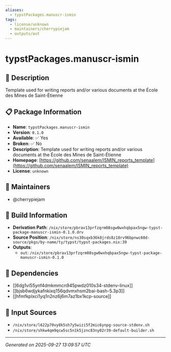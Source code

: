 ```yaml
---
aliases:
  - typstPackages.manuscr-ismin
tags:
  - license/unknown
  - maintainers/cherrypiejam
  - outputs/out
---
```


# typstPackages.manuscr-ismin

## 📝 Description

Template used for writing reports and/or various documents at the École des Mines de Saint-Étienne

## 📋 Package Information

- **Name**: `typstPackages.manuscr-ismin`
- **Version**: `0.1.0`
- **Available**: ✅ Yes
- **Broken**: ✅ No
- **Description**: Template used for writing reports and/or various documents at the École des Mines de Saint-Étienne
- **Homepage**: [https://github.com/senaalem/ISMIN_reports_template](https://github.com/senaalem/ISMIN_reports_template)
- **License**: `unknown`
## 👥 Maintainers

- @cherrypiejam


## 🔧 Build Information

- **Derivation Path**: `/nix/store/pbrav13prfzqrm08sgw0wxhqbpax5ngw-typst-package-manuscr-ismin-0.1.0.drv`
- **Source Position**: `/nix/store/ns30sqxb36k8jrds8z18rv96bpnwc60d-source/pkgs/by-name/ty/typst/typst-packages.nix:39`
- **Outputs**:
  - `out`:  `/nix/store/pbrav13prfzqrm08sgw0wxhqbpax5ngw-typst-package-manuscr-ismin-0.1.0`

## 🔗 Dependencies

- [[6dg1vi55ynf4dmkmmcn945pwdz010s34-stdenv-linux]]
- [[bjsb6wdjykafnkixq156qdvmxhsm2bai-bash-5.3p3]]
- [[hfmfkplxci1yq1n2nz6j6m7az1bx1kcp-source]]

## 📁 Input Sources

- `/nix/store/l622p70vy8k5sh7y5wizi5f2mic6ynpg-source-stdenv.sh`
- `/nix/store/shkw4qm9qcw5sc5n1k5jznc83ny02r39-default-builder.sh`

---
*Generated on 2025-09-27 13:09:57 UTC*
